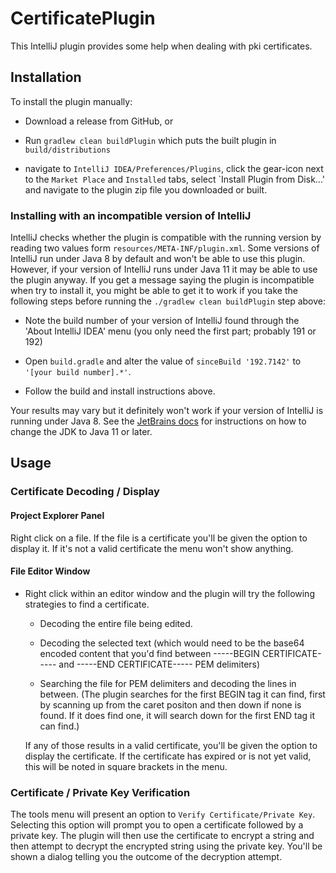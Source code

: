 # CertificatePlugin

This IntelliJ plugin provides some help when dealing with pki certificates.

## Installation

To install the plugin manually:
 
 * Download a release from GitHub, or
 
 * Run `gradlew clean buildPlugin` which puts the built plugin in `build/distributions`
 
 * navigate to `IntelliJ IDEA/Preferences/Plugins`, click the gear-icon next to the `Market Place` and `Installed` tabs, select `Install Plugin from Disk...' and navigate to the plugin zip file you downloaded or built.
 
### Installing with an incompatible version of IntelliJ

IntelliJ checks whether the plugin is compatible with the running version by reading two values form `resources/META-INF/plugin.xml`.  Some versions of IntelliJ run under Java 8 by default and won't be able to use this plugin.
However, if your version of IntelliJ runs under Java 11 it may be able to use the plugin anyway.  If you get a message saying the plugin is incompatible when try to install it, you might be able to get it to work if you take the following steps before running the `./gradlew clean buildPlugin` step above:

* Note the build number of your version of IntelliJ found through the 'About IntelliJ IDEA' menu (you only need the first part; probably 191 or 192)

* Open `build.gradle` and alter the value of `sinceBuild '192.7142'` to `'[your build number].*'`.

* Follow the build and install instructions above.

Your results may vary but it definitely won't work if your version of IntelliJ is running under Java 8.  See the [JetBrains docs](https://intellij-support.jetbrains.com/hc/en-us/articles/206544879-Selecting-the-JDK-version-the-IDE-will-run-under) for instructions on how to change the JDK to Java 11 or later.
 
## Usage

### Certificate Decoding / Display

#### Project Explorer Panel

Right click on a file.  If the file is a certificate you'll be given the option to display it.  If it's not a valid certificate the menu won't show anything.

#### File Editor Window

* Right click within an editor window and the plugin will try the following strategies to find a certificate.
  
  - Decoding the entire file being edited.
  
  - Decoding the selected text (which would need to be the base64 encoded content that you'd find between -----BEGIN CERTIFICATE----- and -----END CERTIFICATE----- PEM delimiters)
  
  - Searching the file for PEM delimiters and decoding the lines in between. (The plugin searches for the first BEGIN tag it can find, first by scanning up from the caret positon and then down if none is found.  If it does find one, it will search down for the first END tag it can find.)
  
  If any of those results in a valid certificate, you'll be given the option to display the certificate.  If the certificate has expired or is not yet valid, this will be noted in square brackets in the menu.
  
### Certificate / Private Key Verification

The tools menu will present an option to `Verify Certificate/Private Key`.  Selecting this option will prompt you to open a certificate followed by a private key.  The plugin will then use the certificate to encrypt a string and then attempt to decrypt the encrypted string using the private key.  You'll be shown a dialog telling you the outcome of the decryption attempt.

